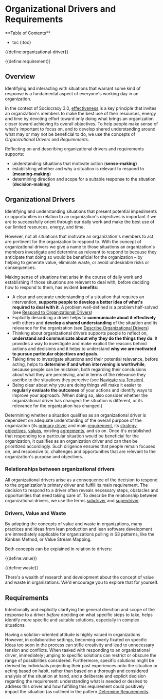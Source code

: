 # Organizational Drivers and Requirements


<only presets="jekyll">
**Table of Contents**

* toc
{:toc}

</only>

{{define:organizational-driver}}

{{define:requirement}}


## Overview

Identifying and interacting with situations that warrant some kind of response is a fundamental aspect of everyone's working day in an organization. 

In the context of Sociocracy 3.0, [effectiveness](section:principle-effectiveness) is a key principle that invites an organization's members to make the best use of their resources, energy and time by devoting effort toward only doing what brings an organization closer toward achieving its overall objectives. To help people make sense of what's important to focus on, and to develop shared understanding around what may or may not be beneficial to do, we use the concepts of _Organizational Drivers_ and _Requirements_.

Reflecting on and describing organizational drivers and requirements supports:

-   understanding situations that motivate action (**sense-making)**
-   establishing whether and why a situation is relevant to respond to (**meaning-making**) 
-   determining direction and scope for a suitable response to the situation (**decision-making**)


## Organizational Drivers

Identifying and understanding situations that present potential impediments or opportunities in relation to an organization's objectives is important if we are to successfully orient through our daily work and make the best use of our limited resources, energy, and time. 

However, not all situations that motivate an organization's members to act, are pertinent for the organization to respond to. With the concept of organizational drivers we give a name to those situations an organization's members investigate and determine as relevant to respond to because they anticipate that doing so would be beneficial for the organization – by helping to generate value, eliminate waste, or avoid undesirable risks or consequences.

Making sense of situations that arise in the course of daily work and establishing if those situations are relevant to deal with, before deciding how to respond to them, has evident **benefits**: 


-   A clear and accurate understanding of a situation that requires an intervention, **supports people to develop a better idea of what's required to deal with it**. A problem well-defined is a problem half-solved (see [Respond to Organizational Drivers](section:respond-to-organizational-drivers))
-   Explicitly describing a driver helps to **communicate about it effectively** with others and **develop a shared understanding** of the situation and its relevance for the organization (see [Describe Organizational Drivers](section:describe-organizational-drivers))
-   Thinking about organizational drivers supports people to reflect on, **understand and communicate about why they do the things they do**. It provides a way to investigate and make explicit the reasons behind actions and decisions and it helps to understand **why we are motivated to pursue particular objectives and goals**. 
-   Taking time to investigate situations and their potential relevance, before acting, helps to **determine if and when intervening is worthwhile**, because people can be mistaken, both regarding their conclusions about what they are perceiving, and in terms of the relevance they ascribe to the situations they perceive (see [Navigate via Tension](section:navigate-via-tension)). 
-   Being clear about why you are doing things will make it easier to **regularly evaluate the outcomes** of your actions and identify ways to improve your approach. (When doing so, also consider whether the organizational driver has changed: the situation is different, or its relevance for the organization has changed.)

Determining whether a situation qualifies as an organizational driver is dependent on adequate understanding of the overall purpose of the organization (its [primary driver](glossary:primary-driver) and main [requirement](glossary:requirement), its [strategy](glossary:strategy), [objectives](glossary:objective), [values](glossary:values), existing [agreements](glossary:agreement), and so on. Once it's established that responding to a particular situation would be beneficial for the organization, it qualifies as an organization driver and can then be prioritized accordingly. Such diligence ensures that people remain focused on, and responsive to, challenges and opportunities that are relevant to the organization's purpose and objectives.


### Relationships between organizational drivers

All organizational drivers arise as a consequence of the decision to respond to the organization's primary driver and fulfill its main requirement. The decision to respond to a driver often reveals necessary steps, obstacles and opportunities that need taking care of. To describe the relationship between organizational drivers, we use the terms [subdriver](glossary:subdriver) and [superdriver](glossary:superdriver).


### Drivers, Value and Waste

By adopting the concepts of value and waste in organizations, many practices and ideas from lean production and lean software development are immediately applicable for organizations pulling in S3 patterns, like the Kanban Method, or Value Stream Mapping.

Both concepts can be explained in relation to drivers:

{{define:value}}

{{define:waste}}

There's a wealth of research and development about the concept of value and waste in organizations. We'd encourage you to explore that for yourself.


## Requirements

Intentionally and explicitly clarifying the general direction and scope of the response to a driver _before_ deciding on what specific steps to take, helps identify more specific and suitable solutions, especially in complex situations.

Having a solution-oriented attitude is highly valued in organizations. However, in collaborative settings, becoming overly fixated on specific ideas too soon in the process can stifle creativity and lead to unnecessary tension and conflicts. When tasked with responding to an organizational driver, immediately jumping to specific solutions can restrict or obscure the range of possibilities considered. Furthermore, specific solutions might be derived by individuals projecting their past experiences onto the situation or acting based on habit, rather than based on a thorough and considered analysis of the situation at hand, and a deliberate and explicit decision regarding the requirement: understanding what is needed or desired to address this driver and how fulfilling this requirement could positively impact the situation (as outlined in the pattern [Determine Requirements](section:determine-requirements).

